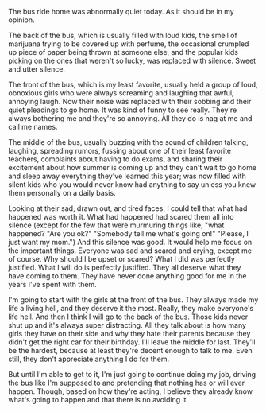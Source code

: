 The bus ride home was abnormally quiet today. As it should be in my opinion.

The back of the bus, which is usually filled with loud kids, the smell of marijuana trying to be covered up with perfume, the occasional crumpled up piece of paper being thrown at someone else, and the popular kids picking on the ones that weren't so lucky, was replaced with silence. Sweet and utter silence. 

The front of the bus, which is my least favorite, usually held a group of loud, obnoxious girls who were always screaming and laughing that awful, annoying laugh. Now their noise was replaced with their sobbing and their quiet pleadings to go home. It was kind of funny to see really. They're always bothering me and they're so annoying. All they do is nag at me and call me names.

The middle of the bus, usually buzzing with the sound of children talking, laughing, spreading rumors, fussing about one of their least favorite teachers, complaints about having to do exams, and sharing their excitement about how summer is coming up and they can't wait to go home and sleep away everything they've learned this year; was now filled with silent kids who you would never know had anything to say unless you knew them personally on a daily basis.

 Looking at their sad, drawn out, and tired faces, I could tell that what had happened was worth it. What had happened had scared them all into silence (except for the few that were murmuring  things like, "what happened? "Are you ok?" "Somebody tell me what's going on!" "Please, I just want my mom.") And this silence was good. It would help me focus on the important things. Everyone was sad and scared and crying, except me of course. Why should I be upset or scared? What I did was perfectly justified. What I will do is perfectly justified. They all deserve what they have coming to them. They have never done anything good for me in the years I've spent with them.

I'm going to start with the girls at the front of the bus. They always made my life a living hell, and they deserve it the most. Really, they make everyone's life hell. And then I think I will go to the back of the bus. Those kids never shut up and it's always super distracting. All they talk about is how many girls they have on their side and why they hate their parents because they didn't get the right car for their birthday. I'll leave the middle for last. They'll be the hardest, because at least they're decent enough to talk to me. Even still, they don't appreciate anything I do for them. 

But until I'm able to get to it, I'm just going to continue doing my job, driving the bus like I'm supposed to and pretending that nothing has or will ever happen. Though, based on how they're acting, I believe they already know what's going to happen and that there is no avoiding it.